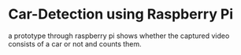 # Car-Detection using Raspberry Pi
 a prototype through raspberry pi shows whether the captured video consists of a car or not and counts them.
